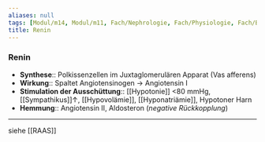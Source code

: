 ```yaml
---
aliases: null
tags: [Modul/m14, Modul/m11, Fach/Nephrologie, Fach/Physiologie, Fach/Biochemie/Molekül]
title: Renin
---
```

### Renin
- **Synthese**:: Polkissenzellen im Juxtaglomerulären Apparat (Vas afferens)
- **Wirkung**:: Spaltet Angiotensinogen → Angiotensin I
- **Stimulation der Ausschüttung**:: [[Hypotonie]] <80 mmHg, [[Sympathikus]]↑, [[Hypovolämie]], [[Hyponatriämie]], Hypotoner Harn
- **Hemmung**:: Angiotensin II, Aldosteron (*negative Rückkopplung*)
---
siehe [[RAAS]]